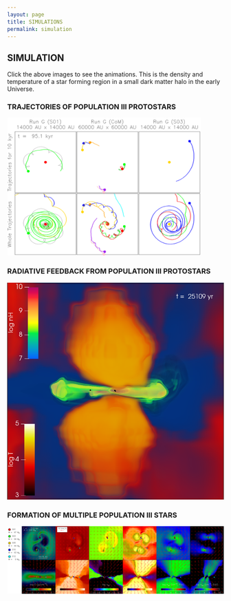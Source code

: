```yaml
---
layout: page
title: SIMULATIONS
permalink: simulation
---
```

## SIMULATION
Click the above images to see the animations. This is the density and temperature
of a star forming region in a small dark matter halo in the early Universe.

### TRAJECTORIES OF POPULATION III PROTOSTARS
[<img src="images/simulation/orbit.png" width="450px"/>](https://jwpark5064.github.io/_simulation/trajectory)

### RADIATIVE FEEDBACK FROM POPULATION III PROTOSTARS
[<img src="images/simulation/RFB.png" width="800px"/>](https://jwpark5064.github.io/_simulation/feedback)

### FORMATION OF MULTIPLE POPULATION III STARS
[<img src="images/simulation/general.png" width="800px"/>](https://jwpark5064.github.io/_simulation/general)

<!--
### STAR FORMING REGION
[<img src="images/simulation/008_nH.png" width="450px"/>](https://www.astro.umd.edu/~jwpark/data/SF_nH.mp4){:target="_blank_"}
[<img src="images/simulation/008_T.png" width="450px"/>](https://www.astro.umd.edu/~jwpark/data/SF_T.mp4){:target="_blank_"}    
-->
